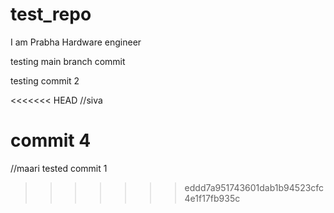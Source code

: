 # test_repo
I am Prabha 
Hardware engineer

testing main branch commit

testing commit 2

<<<<<<< HEAD
//siva 

commit 4
=======
//maari 
tested commit 1
>>>>>>> eddd7a951743601dab1b94523cfc4e1f17fb935c
